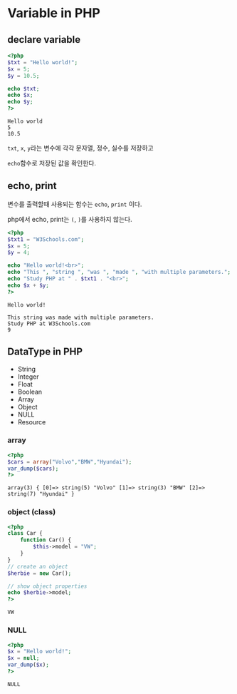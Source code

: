 # Variable in PHP

## declare variable

```php
<?php
$txt = "Hello world!";
$x = 5;
$y = 10.5;

echo $txt;
echo $x;
echo $y;
?>
```

```
Hello world
5
10.5
```

`txt`, `x`, `y`라는 변수에 각각 문자열, 정수, 실수를 저장하고

`echo`함수로 저장된 값을  확인한다.



## echo, print

변수를 출력할때 사용되는 함수는 `echo`, `print` 이다.

php에서 echo, print는 `(`, `)`를 사용하지 않는다.

```php
<?php
$txt1 = "W3Schools.com";
$x = 5;
$y = 4;

echo "Hello world!<br>";
echo "This ", "string ", "was ", "made ", "with multiple parameters.";
echo "Study PHP at " . $txt1 . "<br>";
echo $x + $y;
?>
```

```
Hello world!

This string was made with multiple parameters.
Study PHP at W3Schools.com
9
```



## DataType in PHP

- String
- Integer
- Float
- Boolean
- Array
- Object
- NULL
- Resource



### array

```php
<?php 
$cars = array("Volvo","BMW","Hyundai");
var_dump($cars);
?>
```

```
array(3) { [0]=> string(5) "Volvo" [1]=> string(3) "BMW" [2]=> string(7) "Hyundai" }
```



### object (class)

```php
<?php
class Car {
    function Car() {
        $this->model = "VW";
    }
}
// create an object
$herbie = new Car();

// show object properties
echo $herbie->model;
?>
```

```
VW
```



### NULL

```php
<?php
$x = "Hello world!";
$x = null;
var_dump($x);
?>
```

```
NULL
```

